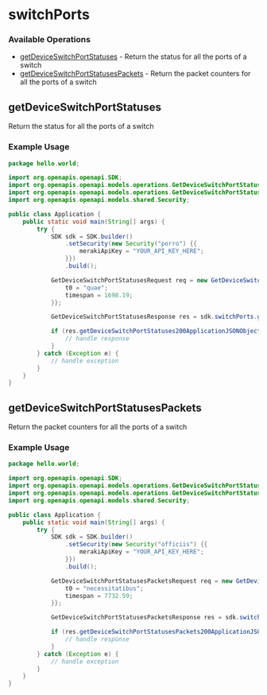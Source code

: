 # switchPorts

### Available Operations

* [getDeviceSwitchPortStatuses](#getdeviceswitchportstatuses) - Return the status for all the ports of a switch
* [getDeviceSwitchPortStatusesPackets](#getdeviceswitchportstatusespackets) - Return the packet counters for all the ports of a switch

## getDeviceSwitchPortStatuses

Return the status for all the ports of a switch

### Example Usage

```java
package hello.world;

import org.openapis.openapi.SDK;
import org.openapis.openapi.models.operations.GetDeviceSwitchPortStatusesRequest;
import org.openapis.openapi.models.operations.GetDeviceSwitchPortStatusesResponse;
import org.openapis.openapi.models.shared.Security;

public class Application {
    public static void main(String[] args) {
        try {
            SDK sdk = SDK.builder()
                .setSecurity(new Security("porro") {{
                    merakiApiKey = "YOUR_API_KEY_HERE";
                }})
                .build();

            GetDeviceSwitchPortStatusesRequest req = new GetDeviceSwitchPortStatusesRequest("blanditiis") {{
                t0 = "quae";
                timespan = 1698.19;
            }};            

            GetDeviceSwitchPortStatusesResponse res = sdk.switchPorts.getDeviceSwitchPortStatuses(req);

            if (res.getDeviceSwitchPortStatuses200ApplicationJSONObjects != null) {
                // handle response
            }
        } catch (Exception e) {
            // handle exception
        }
    }
}
```

## getDeviceSwitchPortStatusesPackets

Return the packet counters for all the ports of a switch

### Example Usage

```java
package hello.world;

import org.openapis.openapi.SDK;
import org.openapis.openapi.models.operations.GetDeviceSwitchPortStatusesPacketsRequest;
import org.openapis.openapi.models.operations.GetDeviceSwitchPortStatusesPacketsResponse;
import org.openapis.openapi.models.shared.Security;

public class Application {
    public static void main(String[] args) {
        try {
            SDK sdk = SDK.builder()
                .setSecurity(new Security("officiis") {{
                    merakiApiKey = "YOUR_API_KEY_HERE";
                }})
                .build();

            GetDeviceSwitchPortStatusesPacketsRequest req = new GetDeviceSwitchPortStatusesPacketsRequest("sed") {{
                t0 = "necessitatibus";
                timespan = 7732.59;
            }};            

            GetDeviceSwitchPortStatusesPacketsResponse res = sdk.switchPorts.getDeviceSwitchPortStatusesPackets(req);

            if (res.getDeviceSwitchPortStatusesPackets200ApplicationJSONObjects != null) {
                // handle response
            }
        } catch (Exception e) {
            // handle exception
        }
    }
}
```
